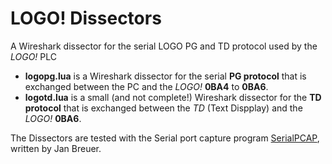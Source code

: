 # LOGO! Dissectors
A Wireshark dissector for the serial LOGO PG and TD protocol used by the _LOGO!_ PLC

* __logopg.lua__ is a Wireshark dissector for the serial __PG protocol__ that is exchanged between the PC and the _LOGO!_ __0BA4__ to __0BA6__. 
* __logotd.lua__ is a small (and not complete!) Wireshark dissector for the __TD protocol__ that is exchanged between the _TD_ (Text Dispplay) and the _LOGO!_ __0BA6__. 

The Dissectors are tested with the Serial port capture program [SerialPCAP](https://github.com/j123b567/SerialPCAP), written by Jan Breuer. 